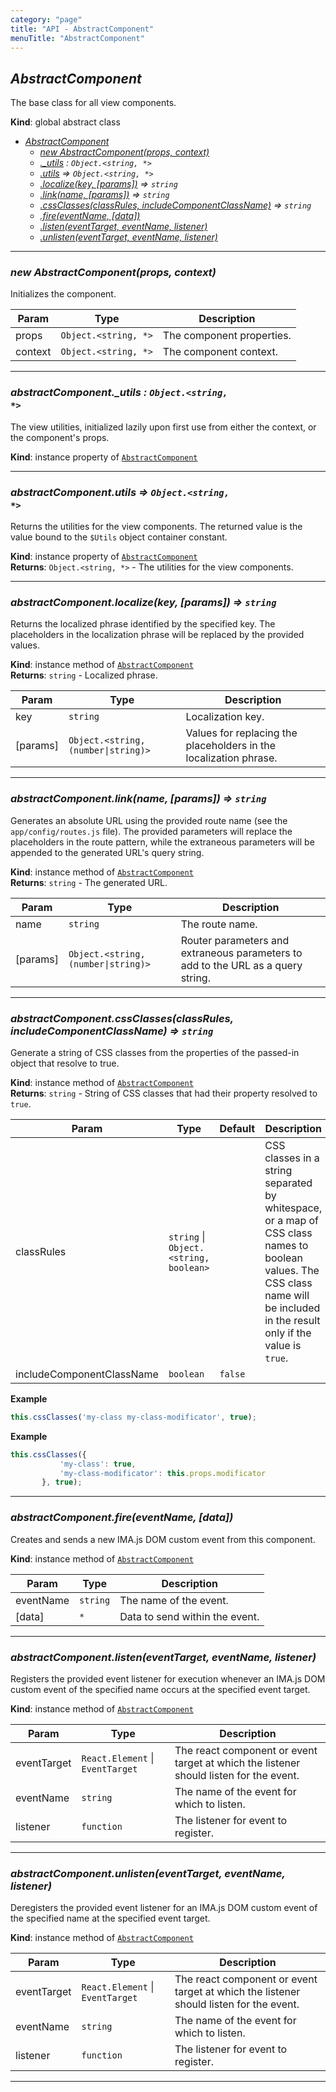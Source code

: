 ```yaml
---
category: "page"
title: "API - AbstractComponent"
menuTitle: "AbstractComponent"
---
```


## *AbstractComponent*&nbsp;<a name="AbstractComponent" href="https://github.com/seznam/ima/blob/v17.7.10/packages/core/src/page/AbstractComponent.js#L20" target="_blank"><span class="icon"><i class="fas fa-external-link-alt fa-xs"></i></span></a>
The base class for all view components.

**Kind**: global abstract class  

* *[AbstractComponent](#AbstractComponent)*
    * *[new AbstractComponent(props, context)](#new_AbstractComponent_new)*
    * *[._utils](#AbstractComponent+_utils) : <code>Object.&lt;string, \*&gt;</code>*
    * *[.utils](#AbstractComponent+utils) ⇒ <code>Object.&lt;string, \*&gt;</code>*
    * *[.localize(key, [params])](#AbstractComponent+localize) ⇒ <code>string</code>*
    * *[.link(name, [params])](#AbstractComponent+link) ⇒ <code>string</code>*
    * *[.cssClasses(classRules, includeComponentClassName)](#AbstractComponent+cssClasses) ⇒ <code>string</code>*
    * *[.fire(eventName, [data])](#AbstractComponent+fire)*
    * *[.listen(eventTarget, eventName, listener)](#AbstractComponent+listen)*
    * *[.unlisten(eventTarget, eventName, listener)](#AbstractComponent+unlisten)*


* * *

### *new AbstractComponent(props, context)*&nbsp;<a name="new_AbstractComponent_new"></a>
Initializes the component.


| Param | Type | Description |
| --- | --- | --- |
| props | <code>Object.&lt;string, \*&gt;</code> | The component properties. |
| context | <code>Object.&lt;string, \*&gt;</code> | The component context. |


* * *

### *abstractComponent.\_utils : <code>Object.&lt;string, \*&gt;</code>*&nbsp;<a name="AbstractComponent+_utils" href="https://github.com/seznam/ima/blob/v17.7.10/packages/core/src/page/AbstractComponent.js#L29" target="_blank"><span class="icon"><i class="fas fa-external-link-alt fa-xs"></i></span></a>
The view utilities, initialized lazily upon first use from either
the context, or the component's props.

**Kind**: instance property of [<code>AbstractComponent</code>](#AbstractComponent)  

* * *

### *abstractComponent.utils ⇒ <code>Object.&lt;string, \*&gt;</code>*&nbsp;<a name="AbstractComponent+utils" href="https://github.com/seznam/ima/blob/v17.7.10/packages/core/src/page/AbstractComponent.js#L38" target="_blank"><span class="icon"><i class="fas fa-external-link-alt fa-xs"></i></span></a>
Returns the utilities for the view components. The returned value is the
value bound to the <code>$Utils</code> object container constant.

**Kind**: instance property of [<code>AbstractComponent</code>](#AbstractComponent)  
**Returns**: <code>Object.&lt;string, \*&gt;</code> - The utilities for the view components.  

* * *

### *abstractComponent.localize(key, [params]) ⇒ <code>string</code>*&nbsp;<a name="AbstractComponent+localize" href="https://github.com/seznam/ima/blob/v17.7.10/packages/core/src/page/AbstractComponent.js#L56" target="_blank"><span class="icon"><i class="fas fa-external-link-alt fa-xs"></i></span></a>
Returns the localized phrase identified by the specified key. The
placeholders in the localization phrase will be replaced by the provided
values.

**Kind**: instance method of [<code>AbstractComponent</code>](#AbstractComponent)  
**Returns**: <code>string</code> - Localized phrase.  

| Param | Type | Description |
| --- | --- | --- |
| key | <code>string</code> | Localization key. |
| [params] | <code>Object.&lt;string, (number\|string)&gt;</code> | Values for replacing        the placeholders in the localization phrase. |


* * *

### *abstractComponent.link(name, [params]) ⇒ <code>string</code>*&nbsp;<a name="AbstractComponent+link" href="https://github.com/seznam/ima/blob/v17.7.10/packages/core/src/page/AbstractComponent.js#L71" target="_blank"><span class="icon"><i class="fas fa-external-link-alt fa-xs"></i></span></a>
Generates an absolute URL using the provided route name (see the
<code>app/config/routes.js</code> file). The provided parameters will
replace the placeholders in the route pattern, while the extraneous
parameters will be appended to the generated URL's query string.

**Kind**: instance method of [<code>AbstractComponent</code>](#AbstractComponent)  
**Returns**: <code>string</code> - The generated URL.  

| Param | Type | Description |
| --- | --- | --- |
| name | <code>string</code> | The route name. |
| [params] | <code>Object.&lt;string, (number\|string)&gt;</code> | Router parameters and        extraneous parameters to add to the URL as a query string. |


* * *

### *abstractComponent.cssClasses(classRules, includeComponentClassName) ⇒ <code>string</code>*&nbsp;<a name="AbstractComponent+cssClasses" href="https://github.com/seznam/ima/blob/v17.7.10/packages/core/src/page/AbstractComponent.js#L95" target="_blank"><span class="icon"><i class="fas fa-external-link-alt fa-xs"></i></span></a>
Generate a string of CSS classes from the properties of the passed-in
object that resolve to true.

**Kind**: instance method of [<code>AbstractComponent</code>](#AbstractComponent)  
**Returns**: <code>string</code> - String of CSS classes that had their property resolved
        to <code>true</code>.  

| Param | Type | Default | Description |
| --- | --- | --- | --- |
| classRules | <code>string</code> \| <code>Object.&lt;string, boolean&gt;</code> |  | CSS classes in a        string separated by whitespace, or a map of CSS class names to        boolean values. The CSS class name will be included in the result        only if the value is <code>true</code>. |
| includeComponentClassName | <code>boolean</code> | <code>false</code> |  |

**Example**  
```js
this.cssClasses('my-class my-class-modificator', true);
```
**Example**  
```js
this.cssClasses({
           'my-class': true,
           'my-class-modificator': this.props.modificator
       }, true);
```

* * *

### *abstractComponent.fire(eventName, [data])*&nbsp;<a name="AbstractComponent+fire" href="https://github.com/seznam/ima/blob/v17.7.10/packages/core/src/page/AbstractComponent.js#L105" target="_blank"><span class="icon"><i class="fas fa-external-link-alt fa-xs"></i></span></a>
Creates and sends a new IMA.js DOM custom event from this component.

**Kind**: instance method of [<code>AbstractComponent</code>](#AbstractComponent)  

| Param | Type | Description |
| --- | --- | --- |
| eventName | <code>string</code> | The name of the event. |
| [data] | <code>\*</code> | Data to send within the event. |


* * *

### *abstractComponent.listen(eventTarget, eventName, listener)*&nbsp;<a name="AbstractComponent+listen" href="https://github.com/seznam/ima/blob/v17.7.10/packages/core/src/page/AbstractComponent.js#L119" target="_blank"><span class="icon"><i class="fas fa-external-link-alt fa-xs"></i></span></a>
Registers the provided event listener for execution whenever an IMA.js
DOM custom event of the specified name occurs at the specified event
target.

**Kind**: instance method of [<code>AbstractComponent</code>](#AbstractComponent)  

| Param | Type | Description |
| --- | --- | --- |
| eventTarget | <code>React.Element</code> \| <code>EventTarget</code> | The react component or        event target at which the listener should listen for the event. |
| eventName | <code>string</code> | The name of the event for which to listen. |
| listener | <code>function</code> | The listener for event to register. |


* * *

### *abstractComponent.unlisten(eventTarget, eventName, listener)*&nbsp;<a name="AbstractComponent+unlisten" href="https://github.com/seznam/ima/blob/v17.7.10/packages/core/src/page/AbstractComponent.js#L132" target="_blank"><span class="icon"><i class="fas fa-external-link-alt fa-xs"></i></span></a>
Deregisters the provided event listener for an IMA.js DOM custom event
of the specified name at the specified event target.

**Kind**: instance method of [<code>AbstractComponent</code>](#AbstractComponent)  

| Param | Type | Description |
| --- | --- | --- |
| eventTarget | <code>React.Element</code> \| <code>EventTarget</code> | The react component or        event target at which the listener should listen for the event. |
| eventName | <code>string</code> | The name of the event for which to listen. |
| listener | <code>function</code> | The listener for event to register. |


* * *

